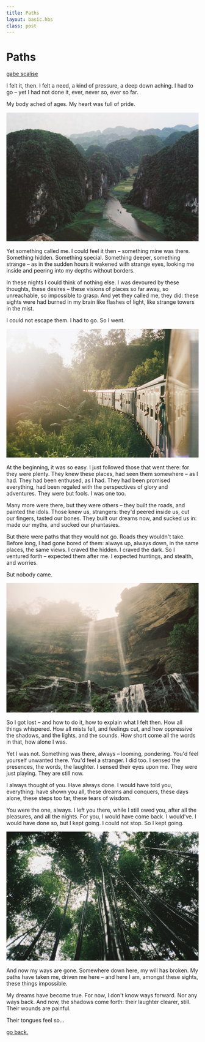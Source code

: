 ```yaml
---
title: Paths
layout: basic.hbs
class: post
---
```


# Paths

[gabe scalise](http://www.gabescalise.com/)

I felt it, then. I felt a need, a kind of pressure, a deep down aching. I had to go – yet I had not done it, ever, never so, ever so far.

My body ached of ages. My heart was full of pride.

![gabe scalise](../media/essays/paths/paths1.jpg)

Yet something called me. I could feel it then – something mine was there. Something hidden. Something special. Something deeper, something strange – as in the sudden hours it wakened with strange eyes, looking me inside and peering into my depths without borders.

In these nights I could think of nothing else. I was devoured by these thoughts, these desires – these visions of places so far away, so unreachable, so impossible to grasp. And yet they called me, they did: these sights were had burned in my brain like flashes of light, like strange towers in the mist.

I could not escape them. I had to go. So I went.

![gabe scalise](../media/essays/paths/paths2.jpg)

At the beginning, it was so easy. I just followed those that went there: for they were plenty. They knew these places, had seen them somewhere – as I had. They had been enthused, as I had. They had been promised everything, had been regaled with the perspectives of glory and adventures. They were but fools. I was one too.

Many more were there, but they were others – they built the roads, and painted the idols. Those knew us, strangers: they'd peered inside us, cut our fingers, tasted our bones. They built our dreams now, and sucked us in: made our myths, and sucked our phantasies.

But there were paths that they would not go. Roads they wouldn't take. Before long, I had gone bored of them: always up,  always down, in  the same places, the same views. I craved the hidden. I craved the dark. So I ventured forth – expected them after me. I expected huntings, and stealth, and worries.

But nobody came.

![gabe scalise](../media/essays/paths/paths3.jpg)

So I got lost – and how to do it, how to explain what I felt then. How all things whispered. How all mists fell, and feelings cut, and how oppressive the shadows, and the lights, and the sounds. How short come all the words in that, how alone I was.

Yet I was not. Something was there, always – looming, pondering. You'd feel yourself unwanted there. You'd feel a stranger. I did too. I sensed the presences, the words, the laughter. I sensed their eyes upon me. They were just playing. They are still now.

I always thought of you. Have always done. I would have told you, everything: have shown you all, these dreams and conquers, these days alone, these steps too far, these tears of wisdom.

You were the one, always. I left you there, while I still owed you, after all the pleasures, and all the nights. For you, I would have come back. I would've. I would have done so, but I kept going. I could not stop. So I kept going.

![gabe scalise](../media/essays/paths/paths4.jpg)

And now my ways are gone. Somewhere down here, my will has broken. My paths have taken me, driven me here – and here I am, amongst these sights, these things impossible.

My dreams have become true. For now, I don't know ways forward. Nor any ways back. And now, the shadows come forth: their laughter clearer, still. Their wounds are painful.

Their tongues feel so...

[go back.](index.html)
